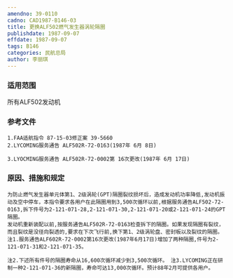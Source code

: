 ```yaml
---
amendno: 39-0110
cadno: CAD1987-B146-03
title: 更换ALF502燃气发生器涡轮隔圈
publishdate: 1987-09-07
effdate: 1987-09-07
tags: B146
categories: 民航总局
author: 李丽琪
---
```


### 适用范围 
所有ALF502发动机

<!--more-->
### 参考文件
    1.FAA适航指令 87-15-03修正案 39-5660 
    2.LYCOMING服务通告 ALF502R-72-0163(1987年 6月 8日) 

    3.LYOCMING服务通告 ALF502R-72-0002第 16次更改(1987年 6月 17日) 

### 原因、措施和规定 
    为防止燃气发生器单元体第1、2级涡轮(GPT)隔圈裂纹损坏后，造成发动机功率降低,发动机振动及空中停车，本指令要求各用户在此隔圈用到3,500次循环以前,根据服务通告ALF502-72-0163,拆下件号为2-121-071-28,2-121-071-30,2-121-071-20或2-121-071-24的GPT隔圈。 
    发动机重新装配以前,按服务通告ALF502R-72-0163检查拆下的隔圈。如果发现隔圈有裂纹，而且裂纹是没径向裂透的,要求在下次飞行前,换下第1、2级涡轮盘、密封板以及裂纹的隔圈。 
    注1.服务通告ALF602R-72-0002第16次更改(1987年6月17日)增加了两种隔圈,件号为2-121-071-31和2-121-071-35。 
    
    注2.下述所有件号的隔圈寿命从16,600次循环减少到3,500次循环。 注3.LYCOMING正在研制一种2-121-071-36的新隔圈，寿命可达13,000次循环。预计88年2月可提供各用户。
